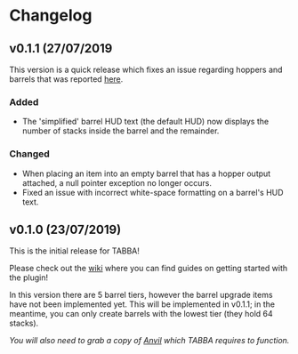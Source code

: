 # Changelog

## v0.1.1 (27/07/2019

This version is a quick release which fixes an issue regarding hoppers and barrels that was reported [here](https://github.com/lukecarr/TABBA/issues/1). 

### Added
- The 'simplified' barrel HUD text (the default HUD) now displays the number of stacks inside the barrel and the remainder.

### Changed
- When placing an item into an empty barrel that has a hopper output attached, a null pointer exception no longer occurs.
- Fixed an issue with incorrect white-space formatting on a barrel's HUD text.

## v0.1.0 (23/07/2019)

This is the initial release for TABBA!

Please check out the [wiki](https://github.com/lukecarr/TABBA/wiki) where you can find guides on getting started with the plugin!

In this version there are 5 barrel tiers, however the barrel upgrade items have not been implemented yet. This will be implemented in v0.1.1; in the meantime, you can only create barrels with the lowest tier (they hold 64 stacks).

*You will also need to grab a copy of [Anvil](https://www.spigotmc.org/resources/anvil.69610/) which TABBA requires to function.*
